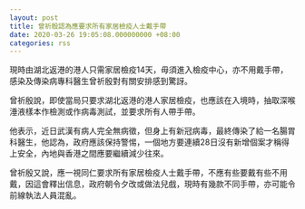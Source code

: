 ```yaml
---
layout: post
title: 曾祈殷認為應要求所有家居檢疫人士戴手帶
date: 2020-03-26 19:05:08.000000000 +08:00
categories: rss
---
```


現時由湖北返港的港人只需家居檢疫14天，毋須進入檢疫中心，亦不用戴手帶，感染及傳染病專科醫生曾祈殷對有關安排感到驚訝。

曾祈殷說，即使當局只要求湖北返港的港人家居檢疫，也應該在入境時，抽取深喉涶液樣本作檢測或作病毒測試，並要求所有人帶手帶。

他表示，近日武漢有病人完全無病徵，但身上有新冠病毒，最終傳染了給一名腸胃科醫生，他認為，政府應該保持警惕，一個地方要連續28日沒有新增個案才稱得上安全，內地與香港之間應要繼續減少往來。

曾祈殷又說，應一視同仁要求所有家居檢疫人士戴手帶，不應有些要戴有些不用戴，因這會釋出信息，政府朝令夕改或做法兒戲，現時有幾款不同手帶，亦可能令前線執法人員混亂。

